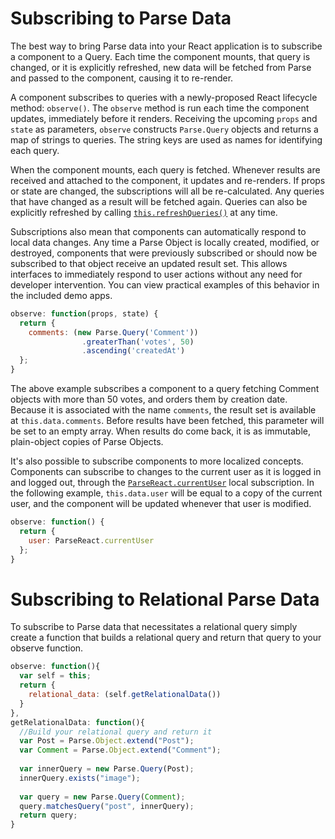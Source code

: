 # Subscribing to Parse Data

The best way to bring Parse data into your React application is to subscribe a
component to a Query. Each time the component mounts, that query is changed, or
it is explicitly refreshed, new data will be fetched from Parse and passed to
the component, causing it to re-render.

A component subscribes to queries with a newly-proposed React lifecycle method:
`observe()`. The `observe` method is run each time the component updates,
immediately before it renders. Receiving the upcoming `props` and `state` as
parameters, `observe` constructs `Parse.Query` objects and returns a map of
strings to queries. The string keys are used as names for identifying each
query.

When the component mounts, each query is fetched. Whenever results are received
and attached to the component, it updates and re-renders. If props or state are
changed, the subscriptions will all be re-calculated. Any queries that have
changed as a result will be fetched again. Queries can also be explicitly
refreshed by calling [`this.refreshQueries()`](/docs/api/Mixin.md) at any time.

Subscriptions also mean that components can automatically respond to local data
changes. Any time a Parse Object is locally created, modified, or destroyed,
components that were previously subscribed or should now be subscribed to that
object receive an updated result set. This allows interfaces to immediately
respond to user actions without any need for developer intervention. You can
view practical examples of this behavior in the included demo apps.

```js
observe: function(props, state) {
  return {
    comments: (new Parse.Query('Comment'))
                .greaterThan('votes', 50)
                .ascending('createdAt')
  };
}
```

The above example subscribes a component to a query fetching Comment objects
with more than 50 votes, and orders them by creation date. Because it is
associated with the name `comments`, the result set is available at
`this.data.comments`. Before results have been fetched, this parameter will be
set to an empty array. When results do come back, it is as immutable,
plain-object copies of Parse Objects.

It's also possible to subscribe components to more localized concepts.
Components can subscribe to changes to the current user as it is logged in and
logged out, through the
[`ParseReact.currentUser`](/docs/api/LocalSubscriptions.md) local subscription.
In the following example, `this.data.user` will be equal to a copy of the
current user, and the component will be updated whenever that user is modified.

```js
observe: function() {
  return {
    user: ParseReact.currentUser
  };
}
```
# Subscribing to Relational Parse Data
To subscribe to Parse data that necessitates a relational query simply create a
function that builds a relational query and return that query to your observe function.

```js
observe: function(){
  var self = this;
  return {
    relational_data: (self.getRelationalData()) 
  }
},
getRelationalData: function(){
  //Build your relational query and return it
  var Post = Parse.Object.extend("Post");
  var Comment = Parse.Object.extend("Comment");
  
  var innerQuery = new Parse.Query(Post);
  innerQuery.exists("image");
  
  var query = new Parse.Query(Comment);
  query.matchesQuery("post", innerQuery);
  return query;
}
```

